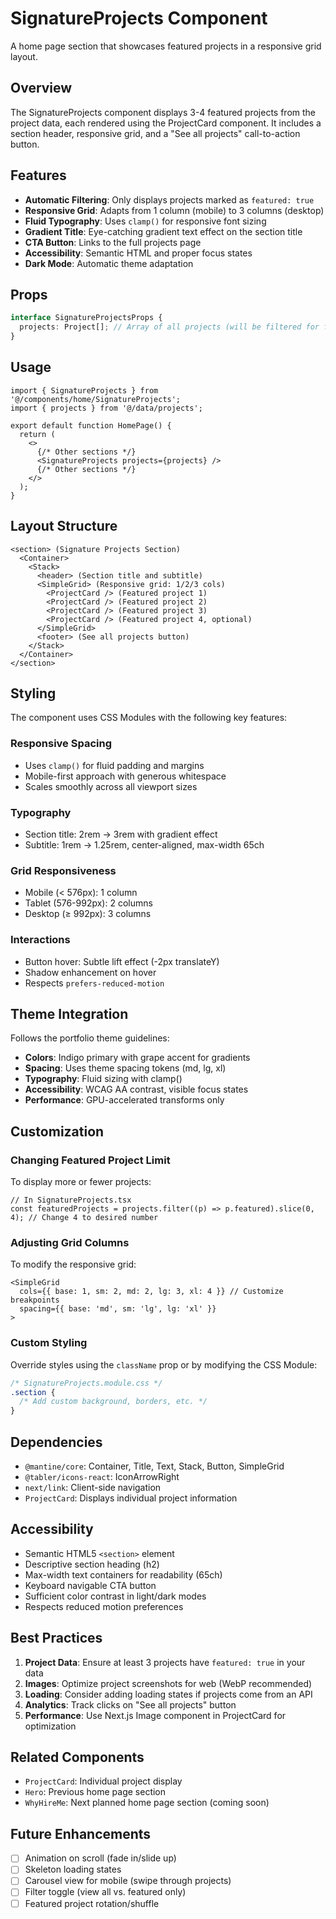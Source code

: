 # SignatureProjects Component

A home page section that showcases featured projects in a responsive grid layout.

## Overview

The SignatureProjects component displays 3-4 featured projects from the project data, each rendered using the ProjectCard component. It includes a section header, responsive grid, and a "See all projects" call-to-action button.

## Features

- **Automatic Filtering**: Only displays projects marked as `featured: true`
- **Responsive Grid**: Adapts from 1 column (mobile) to 3 columns (desktop)
- **Fluid Typography**: Uses `clamp()` for responsive font sizing
- **Gradient Title**: Eye-catching gradient text effect on the section title
- **CTA Button**: Links to the full projects page
- **Accessibility**: Semantic HTML and proper focus states
- **Dark Mode**: Automatic theme adaptation

## Props

```typescript
interface SignatureProjectsProps {
  projects: Project[]; // Array of all projects (will be filtered for featured)
}
```

## Usage

```tsx
import { SignatureProjects } from '@/components/home/SignatureProjects';
import { projects } from '@/data/projects';

export default function HomePage() {
  return (
    <>
      {/* Other sections */}
      <SignatureProjects projects={projects} />
      {/* Other sections */}
    </>
  );
}
```

## Layout Structure

```
<section> (Signature Projects Section)
  <Container>
    <Stack>
      <header> (Section title and subtitle)
      <SimpleGrid> (Responsive grid: 1/2/3 cols)
        <ProjectCard /> (Featured project 1)
        <ProjectCard /> (Featured project 2)
        <ProjectCard /> (Featured project 3)
        <ProjectCard /> (Featured project 4, optional)
      </SimpleGrid>
      <footer> (See all projects button)
    </Stack>
  </Container>
</section>
```

## Styling

The component uses CSS Modules with the following key features:

### Responsive Spacing
- Uses `clamp()` for fluid padding and margins
- Mobile-first approach with generous whitespace
- Scales smoothly across all viewport sizes

### Typography
- Section title: 2rem → 3rem with gradient effect
- Subtitle: 1rem → 1.25rem, center-aligned, max-width 65ch

### Grid Responsiveness
- Mobile (< 576px): 1 column
- Tablet (576-992px): 2 columns
- Desktop (≥ 992px): 3 columns

### Interactions
- Button hover: Subtle lift effect (-2px translateY)
- Shadow enhancement on hover
- Respects `prefers-reduced-motion`

## Theme Integration

Follows the portfolio theme guidelines:

- **Colors**: Indigo primary with grape accent for gradients
- **Spacing**: Uses theme spacing tokens (md, lg, xl)
- **Typography**: Fluid sizing with clamp()
- **Accessibility**: WCAG AA contrast, visible focus states
- **Performance**: GPU-accelerated transforms only

## Customization

### Changing Featured Project Limit

To display more or fewer projects:

```tsx
// In SignatureProjects.tsx
const featuredProjects = projects.filter((p) => p.featured).slice(0, 4); // Change 4 to desired number
```

### Adjusting Grid Columns

To modify the responsive grid:

```tsx
<SimpleGrid
  cols={{ base: 1, sm: 2, md: 2, lg: 3, xl: 4 }} // Customize breakpoints
  spacing={{ base: 'md', sm: 'lg', lg: 'xl' }}
>
```

### Custom Styling

Override styles using the `className` prop or by modifying the CSS Module:

```css
/* SignatureProjects.module.css */
.section {
  /* Add custom background, borders, etc. */
}
```

## Dependencies

- `@mantine/core`: Container, Title, Text, Stack, Button, SimpleGrid
- `@tabler/icons-react`: IconArrowRight
- `next/link`: Client-side navigation
- `ProjectCard`: Displays individual project information

## Accessibility

- Semantic HTML5 `<section>` element
- Descriptive section heading (h2)
- Max-width text containers for readability (65ch)
- Keyboard navigable CTA button
- Sufficient color contrast in light/dark modes
- Respects reduced motion preferences

## Best Practices

1. **Project Data**: Ensure at least 3 projects have `featured: true` in your data
2. **Images**: Optimize project screenshots for web (WebP recommended)
3. **Loading**: Consider adding loading states if projects come from an API
4. **Analytics**: Track clicks on "See all projects" button
5. **Performance**: Use Next.js Image component in ProjectCard for optimization

## Related Components

- `ProjectCard`: Individual project display
- `Hero`: Previous home page section
- `WhyHireMe`: Next planned home page section (coming soon)

## Future Enhancements

- [ ] Animation on scroll (fade in/slide up)
- [ ] Skeleton loading states
- [ ] Carousel view for mobile (swipe through projects)
- [ ] Filter toggle (view all vs. featured only)
- [ ] Featured project rotation/shuffle
